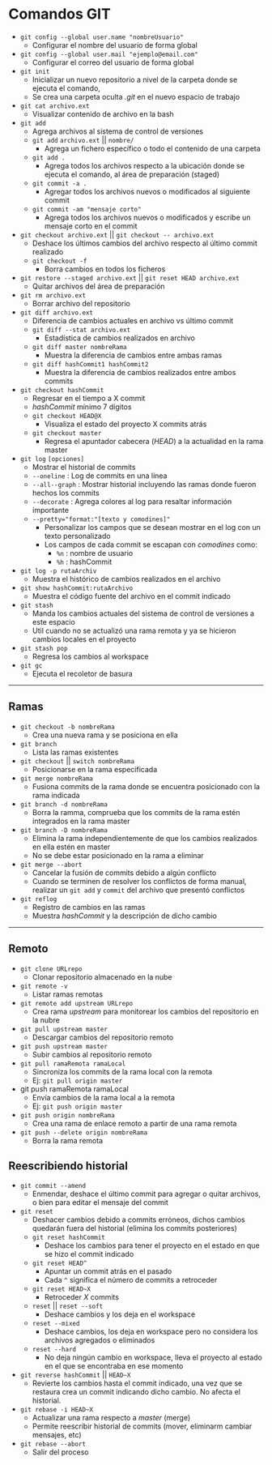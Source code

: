 # Comandos GIT

- `git config --global user.name "nombreUsuario"`
    * Configurar el nombre del usuario de forma global
- `git config --global user.mail "ejemplo@email.com"`
    * Configurar el correo del usuario de forma global
- `git init`
    * Inicializar un nuevo repositorio a nivel de la carpeta donde se ejecuta el comando,
    * Se crea una carpeta oculta *.git* en el nuevo espacio de trabajo
- `git cat archivo.ext`
    * Visualizar contenido de archivo en la bash
- `git add`
    * Agrega archivos al sistema de control de versiones
    * `git add` `archivo.ext` || `nombre/`
        + Agrega un fichero específico o todo el contenido de una carpeta
    * `git add .`
        + Agrega todos los archivos respecto a la ubicación donde se ejecuta el comando, al área de preparación (staged)
    * `git commit -a .`
        + Agregar todos los archivos nuevos o modificados al siguiente commit
    * `git commit -am "mensaje corto"`
        + Agrega todos los archivos nuevos o modificados y escribe un mensaje corto en el commit
- `git checkout archivo.ext` || `git checkout -- archivo.ext`
    * Deshace los últimos cambios del archivo respecto al último commit realizado
    * `git checkout -f`
        + Borra cambios en todos los ficheros
- `git restore --staged archivo.ext` || `git reset HEAD archivo.ext`
    * Quitar archivos del área de preparación
- `git rm archivo.ext`
    * Borrar archivo del repositorio
- `git diff archivo.ext`
    * Diferencia de cambios actuales en archivo vs último commit
    * `git diff --stat archivo.ext`
        + Estadística de cambios realizados en archivo
    * `git diff master nombreRama`
        + Muestra la diferencia de cambios entre ambas ramas
    * `git diff hashCommit1 hashCommit2`
        + Muestra la diferencia de cambios realizados entre ambos commits
- `git checkout hashCommit`
    * Regresar en el tiempo a X commit
    * _hashCommit_ mínimo 7 dígitos
    * `git checkout HEAD@X`
        + Visualiza el estado del proyecto X commits atrás
    * `git checkout master`
        + Regresa el apuntador cabecera (_HEAD_) a la actualidad en la rama master
- `git log` `[opciones]`
    * Mostrar el historial de commits
    * `--oneline` : Log de commits en una línea
    * `--all--graph` : Mostrar historial incluyendo las ramas donde fueron hechos los commits
    * `--decorate` : Agrega colores al log para resaltar información importante
    * `--pretty="format:"[texto y comodines]"`
        + Personalizar los campos que se desean mostrar en el log con un texto personalizado
        + Los campos de cada commit se escapan con _comodines_ como:
            - `%n` : nombre de usuario
            - `%h` : hashCommit
- `git log -p rutaArchiv`
    * Muestra el histórico de cambios realizados en el archivo
-  `git show hashCommit:rutaArchivo`
    * Muestra el código fuente del archivo en el commit indicado
- `git stash`
    * Manda los cambios actuales del sistema de control de versiones a este espacio
    * Util cuando no se actualizó una rama remota y ya se hicieron cambios locales en el proyecto
- `git stash pop`
    * Regresa los cambios al workspace
- `git gc`
    * Ejecuta el recoletor de basura

___
## Ramas
- `git checkout -b nombreRama`
    * Crea una nueva rama y se posiciona en ella
- `git branch`
    * Lista las ramas existentes
- `git checkout` || `switch nombreRama`
    * Posicionarse en la rama especificada
- `git merge nombreRama`
    * Fusiona commits de la rama donde se encuentra posicionado con la rama indicada
- `git branch -d nombreRama`
    * Borra la ramma, comprueba que los commits de la rama estén integrados en la rama master
- `git branch -D nombreRama`
    * Elimina la rama independientemente de que los cambios realizados en ella estén en master
    * No se debe estar posicionado en la rama a eliminar
- `git merge --abort`
    * Cancelar la fusión de commits debido a algún conflicto
    * Cuando se terminen de resolver los conflictos de forma manual, realizar un `git add` y `commit` del archivo que presentó conflictos
- `git reflog`
    * Registro de cambios en las ramas
    * Muestra _hashCommit_ y la descripción de dicho cambio

___
## Remoto
- `git clone URLrepo`
    * Clonar repositorio almacenado en la nube
- `git remote -v`
    * Listar ramas remotas
- `git remote add upstream URLrepo`
    * Crea rama _upstream_ para monitorear los cambios del repositorio en la nubre
- `git pull upstream master`
    * Descargar cambios del repositorio remoto
- `git push upstream master`
    * Subir cambios al repositorio remoto
- `git pull ramaRemota ramaLocal`
    * Sincroniza los commits de la rama local con la remota
    * Ej: `git pull origin master`
- git push ramaRemota ramaLocal
    * Envía cambios de la rama local a la remota
    * Ej: `git push origin master`
- `git push origin nombreRama`
    * Crea una rama de enlace remoto a partir de una rama remota
- `git push --delete origin nombreRama`
    * Borra la rama remota

## Reescribiendo historial
- `git commit --amend`
    * Enmendar, deshace el último commit para agregar o quitar archivos, o bien para editar el mensaje del commit
- `git reset`
    * Deshacer cambios debido a commits erróneos, dichos cambios quedarán fuera del historial (elimina los commits posteriores)
    * `git reset hashCommit`
        + Deshace los cambios para tener el proyecto en el estado en que se hizo el commit indicado
    * `git reset HEAD^`
        + Apuntar un commit atrás en el pasado
        + Cada `^` significa el número de commits a retroceder
    * `git reset HEAD~X`
        + Retroceder _X_ commits
    * `reset` || `reset --soft`
        + Deshace cambios y los deja en el workspace
    * `reset --mixed`
        + Deshace cambios, los deja en workspace pero no considera los archivos agregados o eliminados
    * `reset --hard`
        + No deja ningún cambio en workspace, lleva el proyecto al estado en el que se encontraba en ese momento
- `git reverse hashCommit` || `HEAD~X`
    * Revierte los cambios hasta el commit indicado, una vez que se restaura crea un commit indicando dicho cambio. No afecta el historial.
- `git rebase -i HEAD~X`
    * Actualizar una rama respecto a _master_ (merge)
    * Permite reescribir historial de commits (mover, eliminarm cambiar mensajes, etc)
- `git rebase --abort`
    * Salir del proceso